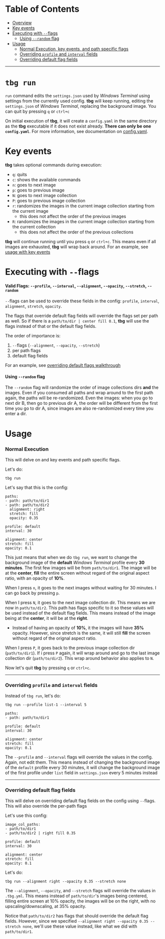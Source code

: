 # Table of Contents
- [Overview](#tbg-run)
- [Key events](#key-events)
- [Executing with `--`flags](#executing-with---flags)
    - [Using `--random` flag](#using---random-flag)
- [Usage](#usage)
    - [Normal Execution, key events, and path specific flags](#normal-execution)
    - [Overriding `profile` and `interval` fields](#overriding-profile-and-interval-fields)
    - [Overriding default flag fields](#overriding-default-flag-fields)
---

# `tbg run`

`run` command edits the `settings.json` used by *Windows Terminal* using settings
from the currently used config. **tbg** will keep running, editing the `settings.json`
of *Windows Terminal*, replacing the background image. You can quit by pressing `q` or `ctrl+c`

On initial execution of **tbg**, it will create a `config.yaml` in the same directory as 
the **tbg** executable if it does not exist already. **There can only be one `config.yaml`**.
For more information, see documentation on [config.yaml](https://github.com/saltkid/tbg/blob/main/docs/config.yaml.md).

# Key events
**tbg** takes optional commands during execution:
- `q`: quits
- `c`: shows the available commands
- `n`: goes to next image
- `p`: goes to previous image
- `N`: goes to next image collection
- `P`: goes to previous image collection
- `r`: randomizes the images in the current image collection starting from the current image
    - this does not affect the order of the previous images
- `R`: randomizes the images in the current image collection starting from the current collection
    - this does not affect the order of the previous collections

**tbg** will continue running until you press `q` or `ctrl+c`.
This means even if all images are exhausted, **tbg** will wrap back around.
For an example, see [usage with key events](#normal-execution)

# Executing with `--`flags
#### Valid Flags: `--profile`, `--interval`, `--alignment`, `--opacity`, `--stretch`, `--random`

`--`flags can be used to override these fields in the config:
`profile`, `interval`, `alignment`, `stretch`, `opacity`.

The flags that override default flag fields will override the flags set per path as well.
So if there is a `path/to/dir | center fill 0.1`, **tbg** will use the flags instead of that
or the default flag fields.

The order of importance is:
1. `--`flags (`--alignment`, `--opacity`, `--stretch`)
2. per path flags
3. default flag fields 

For an example, see [overriding default flags walkthrough](#overriding-default-flag-fields)

#### Using `--random` flag
The `--random` flag will randomize the order of image collections dirs **and** the images.
Even if you consumed all paths and wrap around to the first path again, the paths will be re-randomized.
Even the images: when you go to next dir B, then go to previous dir A, the order will be different
from the first time you go to dir A, since images are also re-randomized every time you enter a dir.

# Usage
### Normal Execution
This will delve on and key events and path specific flags.

Let's do:
```
tbg run
```
Let's say that this is the config:
```
paths:
- path: path/to/dir1
- path: path/to/dir2
  alignment: right
  stretch: fill
  opacity: 0.35

profile: default
interval: 30

alignment: center
stretch: fill
opacity: 0.1
```
This just means that when we do `tbg run`, we want to change the background image of the
**default** *Windows Terminal* profile every **30 minutes**. The first few images will be
from `path/to/dir1`. The image will be at the **center**, **fill** the entire screen
without regard of the original aspect ratio, with an opacity of **10%**. 

When I press `n`, it goes to the next images without waiting for 30 minutes. I can go back by pressing `p`.

When I press `N`, it goes to the next image collection dir. This means we are now in `path/to/dir2`.
This path has flags specific to it so these values will be used instead of the default flag fields.
This means instead of the image being at the **center**, it will be at the **right**.
- Instead of having an opacity of **10%**, it the images will have **35%** opacity.
However, since stretch is the same, it will still **fill** the screen without regard of the orignal aspect ratio.

When I press `P`, it goes back to the previous image collection dir (`path/to/dir1`).
If i press `P` again, it will wrap around and go to the last image collection dir (`path/to/dir2`). This wrap around behavior also applies to `N`.

Now let's quit **tbg** by pressing `q` or `ctrl+c`.

---
### Overriding `profile` and `interval` fields

Instead of `tbg run`, let's do:
```
tbg run --profile list-1 --interval 5
```
```
paths:
- path: path/to/dir1

profile: default
interval: 30

alignment: center
stretch: fill
opacity: 0.1
```

The `--profile` and `--interval` flags will override the values in the config. Again, not edit them.
This means instead of changing the background image of the `default` profile every 30 minutes, it will
change the background image of the first profile under `list` field in `settings.json` every 5 minutes instead

---
### Overriding default flag fields
This will delve on overriding default flag fields on the config using `--`flags. This will
also override the per-path flags

Let's use this config:
```
image_col_paths:
- path/to/dir1
- path/to/dir2 | right fill 0.35

profile: default
interval: 30

alignment: center
stretch: fill
opacity: 0.1
```
Let's do:
```
tbg run --alignment right --opacity 0.35 --stretch none
```

The `--alignment`, `--opacity`, and `--stretch` flags will override the values in `.tbg.yml`.
This means instead of `path/to/dir`'s images being centered, filling entire screen at 10% opacity,
the images will be on the right, with no upscaling/downscaling, at 35% opacity.

Notice that `path/to/dir2` has flags that should override the default flag fields.
However, since we specified `--alignment right --opacity 0.35 --stretch none`, we'll use these value
instead, like what we did with `path/to/dir1`.
